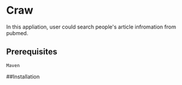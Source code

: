 # Craw

In this appliation, user could search people's article infromation from pubmed. 

## Prerequisites
```
Maven
```

##Installation


